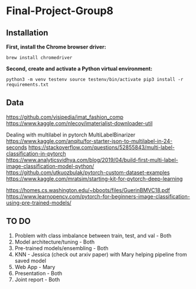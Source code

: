 # Final-Project-Group8

## Installation

**First, install the Chrome browser driver:**

`brew install chromedriver`

**Second, create and activate a Python virtual environment:** 

`python3 -m venv testenv
source testenv/bin/activate
pip3 install -r requirements.txt`

## Data
https://github.com/visipedia/imat_fashion_comp
https://www.kaggle.com/nlecoy/imaterialist-downloader-util

Dealing with multilabel in pytorch
MultiLabelBinarizer
https://www.kaggle.com/anqitu/for-starter-json-to-multilabel-in-24-seconds
https://stackoverflow.com/questions/52855843/multi-label-classification-in-pytorch
https://www.analyticsvidhya.com/blog/2019/04/build-first-multi-label-image-classification-model-python/
https://github.com/utkuozbulak/pytorch-custom-dataset-examples
https://www.kaggle.com/mratsim/starting-kit-for-pytorch-deep-learning

https://homes.cs.washington.edu/~bboots/files/GuerinBMVC18.pdf
https://www.learnopencv.com/pytorch-for-beginners-image-classification-using-pre-trained-models/

## TO DO
1) Problem with class imbalance between train, test, and val - Both
2) Model architecture/tuning - Both
3) Pre-trained models/ensembling - Both
4) KNN - Jessica (check out arxiv paper) with Mary helping pipeline from saved model
5) Web App - Mary 
6) Presentation - Both
7) Joint report - Both
